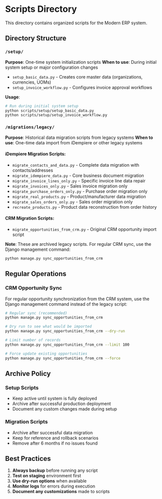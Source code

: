# Scripts Directory

This directory contains organized scripts for the Modern ERP system.

## Directory Structure

### `/setup/`
**Purpose**: One-time system initialization scripts
**When to use**: During initial system setup or major configuration changes

- `setup_basic_data.py` - Creates core master data (organizations, currencies, UOMs)
- `setup_invoice_workflow.py` - Configures invoice approval workflows

**Usage**:
```bash
# Run during initial system setup
python scripts/setup/setup_basic_data.py
python scripts/setup/setup_invoice_workflow.py
```

### `/migrations/legacy/`
**Purpose**: Historical data migration scripts from legacy systems
**When to use**: One-time data import from iDempiere or other legacy systems

#### iDempiere Migration Scripts:
- `migrate_contacts_and_data.py` - Complete data migration with contacts/addresses
- `migrate_idempiere_data.py` - Core business document migration
- `migrate_invoice_lines_only.py` - Specific invoice line data repair
- `migrate_invoices_only.py` - Sales invoice migration only
- `migrate_purchase_orders_only.py` - Purchase order migration only
- `migrate_real_products.py` - Product/manufacturer data migration
- `migrate_sales_orders_only.py` - Sales order migration only
- `recreate_products.py` - Product data reconstruction from order history

#### CRM Migration Scripts:
- `migrate_opportunities_from_crm.py` - Original CRM opportunity import script

**Note**: These are archived legacy scripts. For regular CRM sync, use the Django management command:
```bash
python manage.py sync_opportunities_from_crm
```

## Regular Operations

### CRM Opportunity Sync
For regular opportunity synchronization from the CRM system, use the Django management command instead of the legacy script:

```bash
# Regular sync (recommended)
python manage.py sync_opportunities_from_crm

# Dry run to see what would be imported
python manage.py sync_opportunities_from_crm --dry-run

# Limit number of records
python manage.py sync_opportunities_from_crm --limit 100

# Force update existing opportunities
python manage.py sync_opportunities_from_crm --force
```

## Archive Policy

### Setup Scripts
- Keep active until system is fully deployed
- Archive after successful production deployment
- Document any custom changes made during setup

### Migration Scripts
- Archive after successful data migration
- Keep for reference and rollback scenarios
- Remove after 6 months if no issues found

## Best Practices

1. **Always backup** before running any script
2. **Test on staging** environment first
3. **Use dry-run options** when available
4. **Monitor logs** for errors during execution
5. **Document any customizations** made to scripts